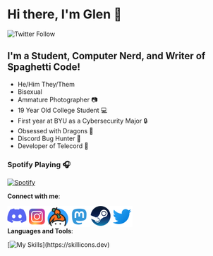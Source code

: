 # Hi there, I'm Glen 👋

![Twitter Follow](https://img.shields.io/twitter/follow/RealGlenMerlin?color=1DA1F2&logo=Twitter&style=for-the-badge)

## I'm a Student, Computer Nerd, and Writer of Spaghetti Code!

- He/Him They/Them
- Bisexual
- Ammature Photographer 📷
- 19 Year Old College Student 💻
- First year at BYU as a Cybersecurity Major 🔒
- Obsessed with Dragons 🐉
- Discord Bug Hunter 🐛
- Developer of Telecord 💾

### Spotify Playing 🎧

[![Spotify](https://novatorem.glenmerlin.vercel.app/api/spotify)](https://open.spotify.com/user/glenmerlin)

**Connect with me**:

[<img align="left" alt="GlenMerlin | Discord" src="./Images/discord.png" />][discord]
[<img align="left" alt="GlenMerlin | Instagram" src="./Images/instagram.png" />][instagram]
[<img align="left" alt="GlenMerlin | Keybase" src="./Images/keybase.png" />][keybase]
[<img align="left" alt="GlenMerlin | Mastodon" src="./Images/mastodon.png" />][mastodon]
[<img align="left" alt="GlenMerlin | Steam" src="./Images/steam.png" />][steam]
[<img align="left" alt="GlenMerlin | Twitter" src="./Images/twitter.png" />][twitter]
</br>
</br>

**Languages and Tools**:

[![My Skills](https://skillicons.dev/icons?i=ts,html,css,cpp,python,mongodb,nodejs,vue,wordpress,linux,vscode,)](https://skillicons.dev)

[twitter]: https://twitter.com/RealGlenMerlin
[instagram]: https://instagram.com/glen.m.photos
[discord]: https://discord.gg/BG9dU9Z
[mastodon]: https://mastodon.social/web/accounts/1292192
[steam]: https://steamcommunity.com/id/GlenMerlin/
[keybase]: https://keybase.io/GlenMerlin
